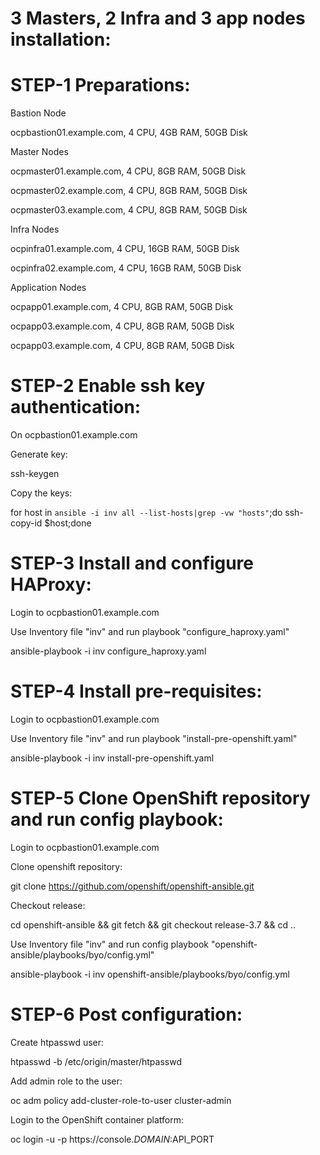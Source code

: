 3 Masters, 2 Infra and 3 app nodes installation:
=========================================


STEP-1 Preparations:
====================
Bastion Node

ocpbastion01.example.com, 4 CPU, 4GB RAM, 50GB Disk


Master Nodes

ocpmaster01.example.com, 4 CPU, 8GB RAM, 50GB Disk

ocpmaster02.example.com, 4 CPU, 8GB RAM, 50GB Disk

ocpmaster03.example.com, 4 CPU, 8GB RAM, 50GB Disk


Infra Nodes

ocpinfra01.example.com, 4 CPU, 16GB RAM, 50GB Disk

ocpinfra02.example.com, 4 CPU, 16GB RAM, 50GB Disk


Application Nodes

ocpapp01.example.com, 4 CPU, 8GB RAM, 50GB Disk

ocpapp03.example.com, 4 CPU, 8GB RAM, 50GB Disk

ocpapp03.example.com, 4 CPU, 8GB RAM, 50GB Disk


STEP-2 Enable ssh key authentication:
=====================================
On ocpbastion01.example.com

Generate key:

ssh-keygen

Copy the keys:

for host in `ansible -i inv all --list-hosts|grep -vw "hosts"`;do ssh-copy-id $host;done
  

STEP-3 Install and configure HAProxy:
=====================================
Login to ocpbastion01.example.com

Use Inventory file "inv" and run playbook "configure_haproxy.yaml"

ansible-playbook -i inv configure_haproxy.yaml


STEP-4 Install pre-requisites:
==============================
Login to ocpbastion01.example.com

Use Inventory file "inv" and run playbook "install-pre-openshift.yaml"

ansible-playbook -i inv install-pre-openshift.yaml

STEP-5 Clone OpenShift repository and run config playbook:
==========================================================
Login to ocpbastion01.example.com

Clone openshift repository:

git clone https://github.com/openshift/openshift-ansible.git

Checkout release:

cd openshift-ansible && git fetch && git checkout release-3.7 && cd ..

Use Inventory file "inv" and run config playbook "openshift-ansible/playbooks/byo/config.yml"

ansible-playbook -i inv openshift-ansible/playbooks/byo/config.yml

STEP-6 Post configuration:
==========================
Create htpasswd user:

htpasswd -b /etc/origin/master/htpasswd <USERNAME> <PASSWORD>

Add admin role to the user:

oc adm policy add-cluster-role-to-user cluster-admin <USERNAME>

Login to the OpenShift container platform:

oc login -u <USERNAME> -p <PASSWORD> https://console.$DOMAIN:$API_PORT
